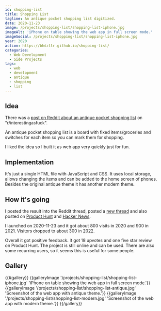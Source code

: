 ```yaml
---
id: shopping-list
title: Shopping List
tagline: An antique pocket shopping list digitized.
date: 2020-11-23
image: /projects/shopping-list/shopping-list-iphone.jpg
imageAlt: 'iPhone on table showing the web app in full screen mode.'
imageSocial: /projects/shopping-list/shopping-list-iphone.jpg
year: 2020
action: https://bhdzllr.github.io/shopping-list/
categories:
  - Web Development
  - Side Projects
tags:
  - web
  - development
  - antique
  - shopping
  - list
---
```


## Idea

There was a [post on Reddit about an antique pocket shopping list](https://www.reddit.com/r/interestingasfuck/comments/jxfsfv/an_antique_pocket_shopping_list/) on "r/interestingasfuck".

An antique pocket shopping list is a board with fixed items/groceries and switches for each item so you can mark them for shopping.

I liked the idea so I built it as web app very quickly just for fun.


## Implementation

It's just a single HTML file with JavaScript and CSS. It uses local storage, allows changing the items and can be added to the home screen of phones. Besides the original antique theme it has another modern theme.


## How it's going

I posted the result into the Reddit thread, posted a [new thread](https://www.reddit.com/r/InternetIsBeautiful/comments/jz3711/i_built_the_antique_pocket_shopping_list_from/) and also posted on [Product Hunt](https://www.producthunt.com/products/shopping-list) and [Hacker News](https://news.ycombinator.com/item?id=25187385).

I launched on 2020-11-23 and it got about 800 visits in 2020 and 900 in 2021. Visitors dropped to about 300 in 2022.

Overall it got positive feedback. It got 18 upvotes and one five star review on Product Hunt.
The project is still online and can be used. There are also some recurring users, so it seems this is useful for some people.


## Gallery

{{#gallery}}
  {{galleryImage '/projects/shopping-list/shopping-list-iphone.jpg' 'iPhone on table showing the web app in full screen mode.'}}
  {{galleryImage '/projects/shopping-list/shopping-list-antique.jpg' 'Screenshot of the web app with antique theme.'}}
  {{galleryImage '/projects/shopping-list/shopping-list-modern.jpg' 'Screenshot of the web app with modern theme.'}}
{{/gallery}}
